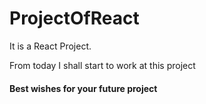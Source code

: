 # ProjectOfReact
It is a React Project.
<p>From today I shall start to work at this project</p>
<h4>Best wishes for your future project<h4>